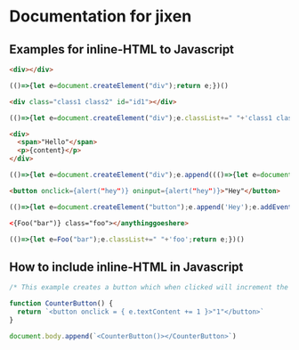 # Documentation for jixen

## Examples for inline-HTML to Javascript
```html
<div></div>
```
```js
(()=>{let e=document.createElement("div");return e;})()
```

```html
<div class="class1 class2" id="id1"></div>
```
```js
(()=>{let e=document.createElement("div");e.classList+=" "+'class1 class2';e.id='id1';return e;})()
```

```html
<div>
  <span>"Hello"</span>
  <p>{content}</p>
</div>
```
```js
(()=>{let e=document.createElement("div");e.append((()=>{let e=document.createElement("span");e.append('Hello');return e;})());e.append((()=>{let e=document.createElement("p");e.append(content);return e;})());return e;})()
```

```html
<button onclick={alert("hey")} oninput={alert("hey")}>"Hey"</button>
```
```js
(()=>{let e=document.createElement("button");e.append('Hey');e.addEventListener("click",()=>{alert("hey")});e.addEventListener("input",()=>{alert("hey")});return e;})()
```

```html
<{Foo("bar")} class="foo"></anythinggoeshere>
```
```js
(()=>{let e=Foo("bar");e.classList+=" "+'foo';return e;})()
```

## How to include inline-HTML in Javascript

```js
/* This example creates a button which when clicked will increment the number in itself */

function CounterButton() {
  return `<button onclick = { e.textContent += 1 }>"1"</button>`
}

document.body.append(`<CounterButton()></CounterButton>`)
```
